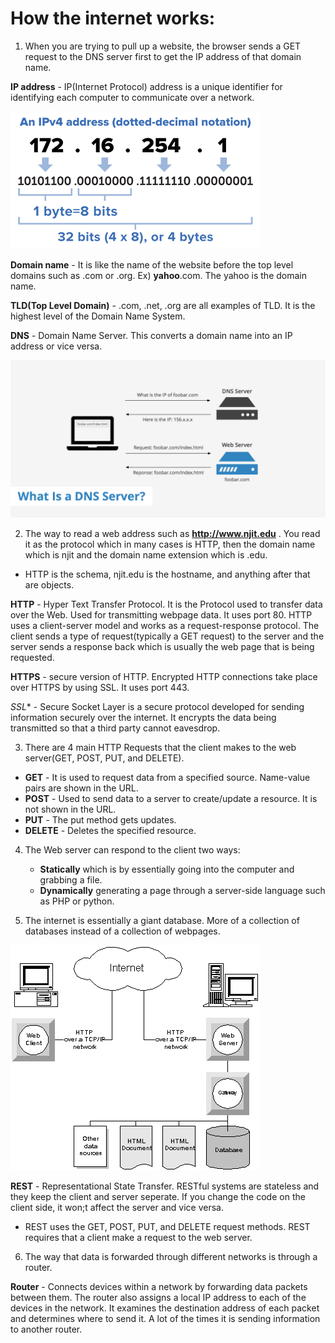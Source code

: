 # How the internet works:

1. When you are trying to pull up a website, the browser sends a GET request to the DNS server first to get the IP address of that domain name.

**IP address** - IP(Internet Protocol) address is a unique identifier for identifying each computer to communicate over a network.

![ip image](images/ip.png)

**Domain name** - It is like the name of the website before the top level domains such as .com or .org. Ex) **yahoo**.com. The yahoo is the domain name.

**TLD(Top Level Domain)** - .com, .net, .org are all examples of TLD. It is the highest level of the Domain Name System.

**DNS** - Domain Name Server. This converts a domain name into an IP address or vice versa.

![dns image](images/DNSServer.png)

2. The way to read a web address such as **http://www.njit.edu** . You read it as the protocol which in many cases is HTTP, then the domain name which is njit and the domain name extension which is .edu.

* HTTP is the schema, njit.edu is the hostname, and anything after that are objects.

**HTTP** - Hyper Text Transfer Protocol. It is the Protocol used to transfer data over the Web. Used for transmitting webpage data.
 It uses port 80. HTTP uses a client-server model and works as a request-response protocol. The client sends a type of request(typically a GET request) to the server and the server sends a response back which is usually the web page that is being requested.

**HTTPS** - secure version of HTTP. Encrypted HTTP connections take place over HTTPS by using SSL. It uses port 443.

*SSL** - Secure Socket Layer is a secure protocol developed for sending information securely over the internet. It encrypts the data being transmitted so that a third party cannot eavesdrop.

3. There are 4 main HTTP Requests that the client makes to the web server(GET, POST, PUT, and DELETE).
* **GET** - It is used to request data from a specified source. Name-value pairs are shown in the URL.
* **POST** - Used to send data to a server to create/update a resource. It is not shown in the URL.
* **PUT** - The put method gets updates.
* **DELETE** - Deletes the specified resource.

4. The Web server can respond to the client two ways: 
    * **Statically** which is by essentially going into the computer and grabbing a file.
    * **Dynamically** generating a page  through a server-side language such as PHP or python.


5. The internet is essentially a giant database. More of a collection of databases instead of a collection of webpages.

![internet database](images/internetdatabase.gif)

**REST** - Representational State Transfer. RESTful systems are stateless and they keep the client and server seperate. If you change the code on the client side, it won;t affect the server and vice versa.
* REST uses the GET, POST, PUT, and DELETE request methods. REST requires that a client make a request to the web server.

6. The way that data is forwarded through different networks is through a router.

**Router** - Connects devices within a network by forwarding data packets between them. The router also assigns a local IP address to each of the devices in the network. It examines the destination address of each packet and determines where to send it. A lot of the times it is sending information to another router.